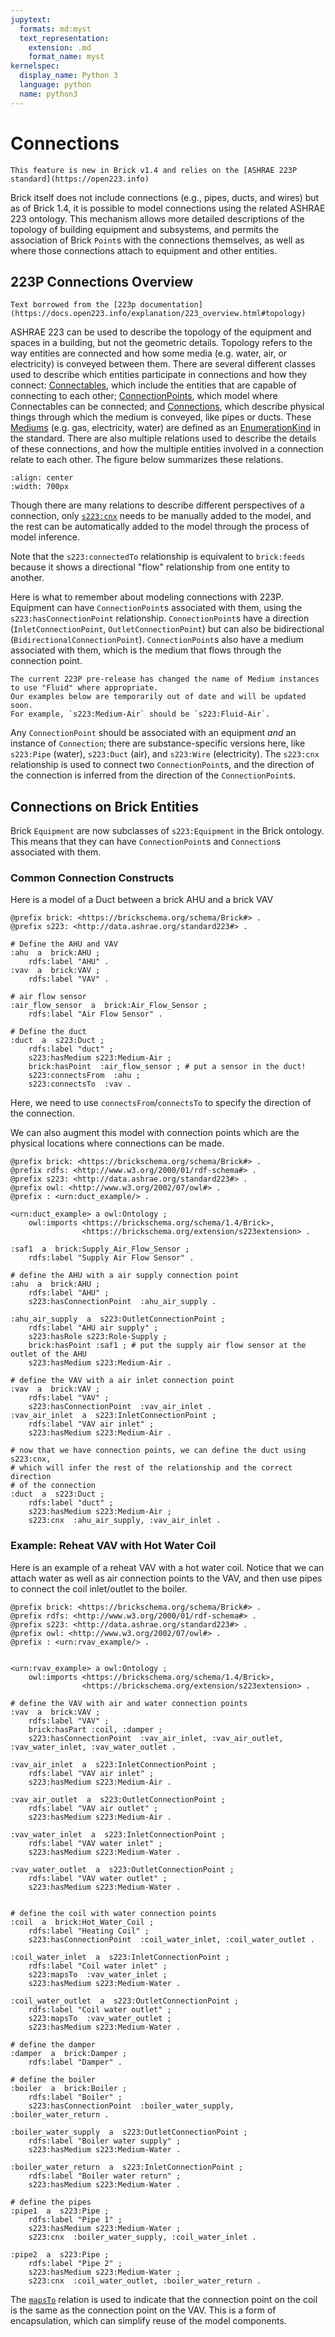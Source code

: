 ```yaml
---
jupytext:
  formats: md:myst
  text_representation:
    extension: .md
    format_name: myst
kernelspec:
  display_name: Python 3
  language: python
  name: python3
---
```



Connections
===========

```{note}
This feature is new in Brick v1.4 and relies on the [ASHRAE 223P standard](https://open223.info)
```

Brick itself does not include connections (e.g., pipes, ducts, and wires) but as of Brick 1.4, it is possible to model connections using the related ASHRAE 223 ontology.
This mechanism allows more detailed descriptions of the topology of building equipment and subsystems, and permits the association of Brick `Point`s with the connections themselves, as well as where those connections attach to equipment and other entities.


## 223P Connections Overview

```{note}
Text borrowed from the [223p documentation](https://docs.open223.info/explanation/223_overview.html#topology)
```

ASHRAE 223 can be used to describe the topology of the equipment and spaces in a building, but not the geometric details.
Topology refers to the way entities are connected and how some media (e.g. water, air, or electricity) is conveyed between them.
There are several different classes used to describe which entities participate in connections and how they connect: [Connectables](https://explore.open223.info/s223/Connectable.html), which include the entities that are capable of connecting to each other; [ConnectionPoints](https://explore.open223.info/s223/ConnectionPoint.html), which model where Connectables can be connected; and [Connections](https://explore.open223.info/s223/Connection.html), which describe physical things through which the medium is conveyed, like pipes or ducts.
These [Mediums](https://explore.open223.info/s223/Substance-Medium.html) (e.g. gas, electricity, water) are defined as an [EnumerationKind](https://explore.open223.info/s223/EnumerationKind.html) in the standard.
There are also multiple relations used to describe the details of these connections, and how the multiple entities involved in a connection relate to each other.
The figure below summarizes these relations.

```{image} /img/connection-relationships.png
:align: center
:width: 700px
```

Though there are many relations to describe different perspectives of a connection, only [`s223:cnx`](https://explore.open223.info/s223/cnx.html) needs to be manually added to the model, and the rest can be automatically added to the model through the process of model inference.

Note that the `s223:connectedTo` relationship is equivalent to `brick:feeds` because it shows a directional "flow" relationship from one entity to another.

Here is what to remember about modeling connections with 223P.
Equipment can have `ConnectionPoint`s associated with them, using the `s223:hasConnectionPoint` relationship.
`ConnectionPoint`s have a direction (`InletConnectionPoint`, `OutletConnectionPoint`) but can also be bidirectional (`BidirectionalConnectionPoint`).
`ConnectionPoint`s also have a medium associated with them, which is the medium that flows through the connection point.

```{warning}
The current 223P pre-release has changed the name of Medium instances to use "Fluid" where appropriate.
Our examples below are temporarily out of date and will be updated soon.
For example, `s223:Medium-Air` should be `s223:Fluid-Air`.
```

Any `ConnectionPoint` should be associated with an equipment *and* an instance of `Connection`; there are substance-specific versions here, like `s223:Pipe` (water), `s223:Duct` (air), and `s223:Wire` (electricity).
The `s223:cnx` relationship is used to connect two `ConnectionPoint`s, and the direction of the connection is inferred from the direction of the `ConnectionPoint`s.

## Connections on Brick Entities

Brick `Equipment` are now subclasses of `s223:Equipment` in the Brick ontology.
This means that they can have `ConnectionPoint`s and `Connection`s associated with them.


### Common Connection Constructs

Here is a model of a Duct between a brick AHU and a brick VAV

```turtle
@prefix brick: <https://brickschema.org/schema/Brick#> .
@prefix s223: <http://data.ashrae.org/standard223#> .

# Define the AHU and VAV
:ahu  a  brick:AHU ;
    rdfs:label "AHU" .
:vav  a  brick:VAV ;
    rdfs:label "VAV" .

# air flow sensor
:air_flow_sensor  a  brick:Air_Flow_Sensor ;
    rdfs:label "Air Flow Sensor" .

# Define the duct
:duct  a  s223:Duct ;
    rdfs:label "duct" ;
    s223:hasMedium s223:Medium-Air ;
    brick:hasPoint  :air_flow_sensor ; # put a sensor in the duct!
    s223:connectsFrom  :ahu ;
    s223:connectsTo  :vav .
```

Here, we need to use `connectsFrom`/`connectsTo` to specify the direction of the connection.

We can also augment this model with connection points which are the physical locations where connections can be made.

```turtle
@prefix brick: <https://brickschema.org/schema/Brick#> .
@prefix rdfs: <http://www.w3.org/2000/01/rdf-schema#> .
@prefix s223: <http://data.ashrae.org/standard223#> .
@prefix owl: <http://www.w3.org/2002/07/owl#> .
@prefix : <urn:duct_example/> .

<urn:duct_example> a owl:Ontology ;
    owl:imports <https://brickschema.org/schema/1.4/Brick>,
                <https://brickschema.org/extension/s223extension> .

:saf1  a  brick:Supply_Air_Flow_Sensor ;
    rdfs:label "Supply Air Flow Sensor" .

# define the AHU with a air supply connection point
:ahu  a  brick:AHU ;
    rdfs:label "AHU" ;
    s223:hasConnectionPoint  :ahu_air_supply .

:ahu_air_supply  a  s223:OutletConnectionPoint ;
    rdfs:label "AHU air supply" ;
    s223:hasRole s223:Role-Supply ;
    brick:hasPoint :saf1 ; # put the supply air flow sensor at the outlet of the AHU
    s223:hasMedium s223:Medium-Air .

# define the VAV with a air inlet connection point
:vav  a  brick:VAV ;
    rdfs:label "VAV" ;
    s223:hasConnectionPoint  :vav_air_inlet .
:vav_air_inlet  a  s223:InletConnectionPoint ;
    rdfs:label "VAV air inlet" ;
    s223:hasMedium s223:Medium-Air .

# now that we have connection points, we can define the duct using s223:cnx,
# which will infer the rest of the relationship and the correct direction
# of the connection
:duct  a  s223:Duct ;
    rdfs:label "duct" ;
    s223:hasMedium s223:Medium-Air ;
    s223:cnx  :ahu_air_supply, :vav_air_inlet .
```

### Example: Reheat VAV with Hot Water Coil

Here is an example of a reheat VAV with a hot water coil.
Notice that we can attach water as well as air connection points to the VAV, and then use pipes to connect the coil inlet/outlet to the boiler.

```turtle
@prefix brick: <https://brickschema.org/schema/Brick#> .
@prefix rdfs: <http://www.w3.org/2000/01/rdf-schema#> .
@prefix s223: <http://data.ashrae.org/standard223#> .
@prefix owl: <http://www.w3.org/2002/07/owl#> .
@prefix : <urn:rvav_example/> .


<urn:rvav_example> a owl:Ontology ;
    owl:imports <https://brickschema.org/schema/1.4/Brick>,
                <https://brickschema.org/extension/s223extension> .

# define the VAV with air and water connection points
:vav  a  brick:VAV ;
    rdfs:label "VAV" ;
    brick:hasPart :coil, :damper ;
    s223:hasConnectionPoint  :vav_air_inlet, :vav_air_outlet, :vav_water_inlet, :vav_water_outlet .

:vav_air_inlet  a  s223:InletConnectionPoint ;
    rdfs:label "VAV air inlet" ;
    s223:hasMedium s223:Medium-Air .

:vav_air_outlet  a  s223:OutletConnectionPoint ;
    rdfs:label "VAV air outlet" ;
    s223:hasMedium s223:Medium-Air .

:vav_water_inlet  a  s223:InletConnectionPoint ;
    rdfs:label "VAV water inlet" ;
    s223:hasMedium s223:Medium-Water .

:vav_water_outlet  a  s223:OutletConnectionPoint ;
    rdfs:label "VAV water outlet" ;
    s223:hasMedium s223:Medium-Water .


# define the coil with water connection points
:coil  a  brick:Hot_Water_Coil ;
    rdfs:label "Heating Coil" ;
    s223:hasConnectionPoint  :coil_water_inlet, :coil_water_outlet .

:coil_water_inlet  a  s223:InletConnectionPoint ;
    rdfs:label "Coil water inlet" ;
    s223:mapsTo  :vav_water_inlet ;
    s223:hasMedium s223:Medium-Water .

:coil_water_outlet  a  s223:OutletConnectionPoint ;
    rdfs:label "Coil water outlet" ;
    s223:mapsTo  :vav_water_outlet ;
    s223:hasMedium s223:Medium-Water .

# define the damper
:damper  a  brick:Damper ;
    rdfs:label "Damper" .

# define the boiler
:boiler  a  brick:Boiler ;
    rdfs:label "Boiler" ;
    s223:hasConnectionPoint  :boiler_water_supply, :boiler_water_return .

:boiler_water_supply  a  s223:OutletConnectionPoint ;
    rdfs:label "Boiler water supply" ;
    s223:hasMedium s223:Medium-Water .

:boiler_water_return  a  s223:InletConnectionPoint ;
    rdfs:label "Boiler water return" ;
    s223:hasMedium s223:Medium-Water .

# define the pipes
:pipe1  a  s223:Pipe ;
    rdfs:label "Pipe 1" ;
    s223:hasMedium s223:Medium-Water ;
    s223:cnx  :boiler_water_supply, :coil_water_inlet .

:pipe2  a  s223:Pipe ;
    rdfs:label "Pipe 2" ;
    s223:hasMedium s223:Medium-Water ;
    s223:cnx  :coil_water_outlet, :boiler_water_return .
```

The [`mapsTo`](https://explore.open223.info/s223/mapsTo.html) relation is used to indicate that the connection point on the coil is the same as the connection point on the VAV.
This is a form of encapsulation, which can simplify reuse of the model components.
